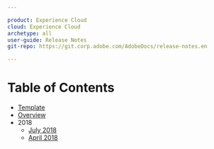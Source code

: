 ```yaml
---

product: Experience Cloud
cloud: Experience Cloud
archetype: all
user-guide: Release Notes
git-repo: https://git.corp.adobe.com/AdobeDocs/release-notes.en

---
```


# Table of Contents

+ [Template](template.md)
+ [Overview](release-notes.md)
+ 2018
    + [July 2018](2018/07192018.md)
    + [April 2018](2018/04122018.md)
